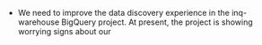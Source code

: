 - We need to improve the data discovery experience in the inq-warehouse BigQuery project. At present, the project is showing worrying signs about our